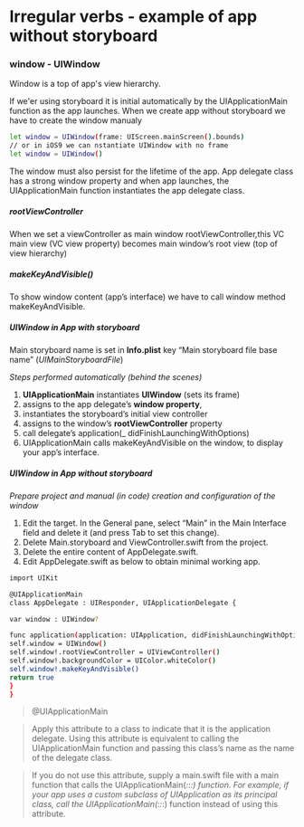 # Irregular verbs - example of app without storyboard

### window - UIWindow
Window is a top of app's view hierarchy.

If we'er using storyboard it is initial automatically by the UIApplicationMain function as the app launches.
When we create app without storyboard we have to create the window manualy

```sh
let window = UIWindow(frame: UIScreen.mainScreen().bounds)
// or in iOS9 we can nstantiate UIWindow with no frame
let window = UIWindow()
```
The window must also persist for the lifetime of the app. App delegate class has a strong window property and when app launches,
the UIApplicationMain function instantiates the app delegate class.

##### rootViewController
When we set a viewController as main window rootViewController,this VC main view (VC view property) becomes main window’s root view (top of view hierarchy)

##### makeKeyAndVisible()
To show window content (app’s interface) we have to call window method makeKeyAndVisible.

##### UIWindow in App with storyboard
Main storyboard name is set in **Info.plist** key “Main storyboard file base name” (*<key>UIMainStoryboardFile</key>*) 

*Steps performed automatically (behind the scenes)*

1. **UIApplicationMain** instantiates **UIWindow** (sets its frame) 
2. assigns to the app delegate’s **window property**, 
3. instantiates the storyboard’s initial view controller
4. assigns to the window’s **rootViewController** property
5. call delegate’s application(_ didFinishLaunchingWithOptions)
6. UIApplicationMain calls makeKeyAndVisible on the window, to display your app’s interface. 

##### UIWindow in App without storyboard
*Prepare project and manual (in code) creation and configuration of the window*

1. Edit the target. In the General pane, select “Main” in the Main Interface field and delete it (and press Tab to set this change).
2. Delete Main.storyboard and ViewController.swift from the project.
3. Delete the entire content of AppDelegate.swift.
4. Edit AppDelegate.swift as below to obtain minimal working app.
```sh
import UIKit

@UIApplicationMain
class AppDelegate : UIResponder, UIApplicationDelegate {

var window : UIWindow?

func application(application: UIApplication, didFinishLaunchingWithOptions launchOptions: [NSObject: AnyObject]?) -> Bool {
self.window = UIWindow()
self.window!.rootViewController = UIViewController()
self.window!.backgroundColor = UIColor.whiteColor()
self.window!.makeKeyAndVisible()
return true
}
}
```

>@UIApplicationMain

>Apply this attribute to a class to indicate that it is the application delegate. Using this attribute is equivalent to calling the UIApplicationMain function and passing this class’s name as the name of the delegate class.

>If you do not use this attribute, supply a main.swift file with a main function that calls the UIApplicationMain(_:_:_:) function. For example, if your app uses a custom subclass of UIApplication as its principal class, call the UIApplicationMain(_:_:_:) function instead of using this attribute. 


